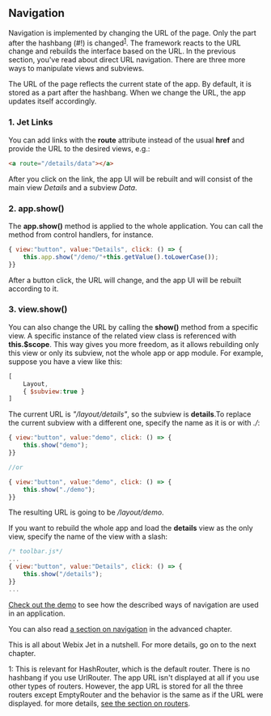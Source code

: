 ## Navigation

Navigation is implemented by changing the URL of the page. Only the part after the hashbang \(\#!\) is changed<sup>[1](#myfootnote1)</sup>. The framework reacts to the URL change and rebuilds the interface based on the URL. In the previous section, you've read about direct URL navigation. There are three more ways to manipulate views and subviews.

The URL of the page reflects the current state of the app. By default, it is stored as a part after the hashbang. When we change the URL, the app updates itself accordingly. 


### 1. Jet Links

You can add links with the **route** attribute instead of the usual **href** and provide the URL to the desired views, e.g.:

```html
<a route="/details/data"></a>
```

After you click on the link, the app UI will be rebuilt and will consist of the main view _Details_ and a subview _Data_.

### 2. app.show\(\)

The **app.show\(\)** method is applied to the whole application. You can call the method from control handlers, for instance.

```js
{ view:"button", value:"Details", click: () => {
    this.app.show("/demo/"+this.getValue().toLowerCase());
}}
```

After a button click, the URL will change, and the app UI will be rebuilt according to it.

### 3. view.show\(\)

You can also change the URL by calling the **show\(\)** method from a specific view. A specific instance of the related view class is referenced with **this.$scope**. This way gives you more freedom, as it allows rebuilding only this view or only its subview, not the whole app or app module. For example, suppose you have a view like this:

```js
[
    Layout,
    { $subview:true }
]
```

The current URL is _"/layout/details"_, so the subview is **details**.To replace the current subview with a different one, specify the name as it is or with *./*:

```js
{ view:"button", value:"demo", click: () => {
    this.show("demo");
}}

//or

{ view:"button", value:"demo", click: () => {
    this.show("./demo");
}}
```

The resulting URL is going to be */layout/demo*.

 If you want to rebuild the whole app and load the **details** view as the only view, specify the name of the view with a slash:

```js
/* toolbar.js*/
...
{ view:"button", value:"Details", click: () => {
    this.show("/details");
}}
...
```

[Check out the demo](https://github.com/webix-hub/jet-core/blob/master/samples/02_life_stages.html) to see how the described ways of navigation are used in an application.

You can also read [a section on navigation](../details/navigation.md) in the advanced chapter.

This is all about Webix Jet in a nutshell. For more details, go on to the next chapter.

<!-- footnotes -->
<a name="myfootnote1">1</a>:
This is relevant for HashRouter, which is the default router. There is no hashbang if you use UrlRouter. The app URL isn't displayed at all if you use other types of routers. However, the app URL is stored for all the three routers except EmptyRouter and the behavior is the same as if the URL were displayed.  for more details, [see the section on routers](../details/routers.md).